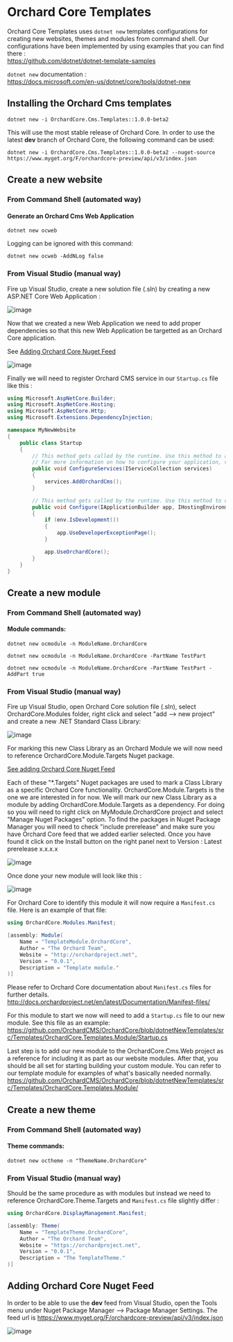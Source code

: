 # Orchard Core Templates

Orchard Core Templates uses `dotnet new` templates configurations for creating new websites, themes and modules from command shell. Our configurations have been implemented by using examples that you can find there :  
https://github.com/dotnet/dotnet-template-samples

`dotnet new` documentation :  
https://docs.microsoft.com/en-us/dotnet/core/tools/dotnet-new

## Installing the Orchard Cms templates

```CMD
dotnet new -i OrchardCore.Cms.Templates::1.0.0-beta2
```

This will use the most stable release of Orchard Core. In order to use the latest __dev__ branch of Orchard Core, the following command can be used:

```CMD
dotnet new -i OrchardCore.Cms.Templates::1.0.0-beta2 --nuget-source https://www.myget.org/F/orchardcore-preview/api/v3/index.json  
```

## Create a new website

### From Command Shell (automated way)

#### Generate an Orchard Cms Web Application

```CMD
dotnet new ocweb  
```

Logging can be ignored with this command:

```CMD
dotnet new ocweb -AddNLog false
```

### From Visual Studio (manual way)

Fire up Visual Studio, create a new solution file (.sln) by creating a new ASP.NET Core Web Application : 

![image](/src/docs/assets/images/templates/orchard-screencast-1.gif)

Now that we created a new Web Application we need to add proper dependencies so that this new Web Application be targetted as an Orchard Core application.

See [Adding Orchard Core Nuget Feed](#adding-orchard-core-nuget-feed)

![image](/src/docs/assets/images/templates/orchard-screencast-2.gif)

Finally we will need to register Orchard CMS service in our `Startup.cs` file like this : 

```C#
using Microsoft.AspNetCore.Builder;
using Microsoft.AspNetCore.Hosting;
using Microsoft.AspNetCore.Http;
using Microsoft.Extensions.DependencyInjection;

namespace MyNewWebsite
{
    public class Startup
    {
        // This method gets called by the runtime. Use this method to add services to the container.
        // For more information on how to configure your application, visit https://go.microsoft.com/fwlink/?LinkID=398940
        public void ConfigureServices(IServiceCollection services)
        {
            services.AddOrchardCms();
        }

        // This method gets called by the runtime. Use this method to configure the HTTP request pipeline.
        public void Configure(IApplicationBuilder app, IHostingEnvironment env)
        {
            if (env.IsDevelopment())
            {
                app.UseDeveloperExceptionPage();
            }

            app.UseOrchardCore();
        }
    }
}
```

## Create a new module

### From Command Shell (automated way)

#### Module commands:

```CMD
dotnet new ocmodule -n ModuleName.OrchardCore

dotnet new ocmodule -n ModuleName.OrchardCore -PartName TestPart

dotnet new ocmodule -n ModuleName.OrchardCore -PartName TestPart -AddPart true
```

### From Visual Studio (manual way)

Fire up Visual Studio, open Orchard Core solution file (.sln), select OrchardCore.Modules folder, right click and select "add --> new project" and create a new .NET Standard Class Library:

![image](/src/docs/assets/images/templates/38450533-6c0fbc98-39ed-11e8-91a5-d26a1105b91a.png)

For marking this new Class Library as an Orchard Module we will now need to reference OrchardCore.Module.Targets Nuget package.

[See adding Orchard Core Nuget Feed](#adding-orchard-core-nuget-feed)

Each of these "*.Targets" Nuget packages are used to mark a Class Library as a specific Orchard Core functionality. OrchardCore.Module.Targets is the one we are interested in for now. We will mark our new Class Library as a module by adding OrchardCore.Module.Targets as a dependency. For doing so you will need to right click on MyModule.OrchardCore project and select "Manage Nuget Packages" option. To find the packages in Nuget Package Manager you will need to check "include prerelease" and make sure you have Orchard Core feed that we added earlier selected. Once you have found it click on the Install button on the right panel next to Version : Latest prerelease x.x.x.x

![image](/src/docs/assets/images/templates/38450558-f4b83098-39ed-11e8-93c7-0fd9e5112dff.png)

Once done your new module will look like this : 

![image](/src/docs/assets/images/templates/38450628-31c8e2b0-39ef-11e8-9de7-c15f0c6544c5.png)

For Orchard Core to identify this module it will now require a `Manifest.cs` file. Here is an example of that file:

```C#
using OrchardCore.Modules.Manifest;

[assembly: Module(
    Name = "TemplateModule.OrchardCore",
    Author = "The Orchard Team",
    Website = "http://orchardproject.net",
    Version = "0.0.1",
    Description = "Template module."
)]

```

Please refer to Orchard Core documentation about `Manifest.cs` files for further details.  
http://docs.orchardproject.net/en/latest/Documentation/Manifest-files/

For this module to start we now will need to add a `Startup.cs` file to our new module. See this file as an example:  
https://github.com/OrchardCMS/OrchardCore/blob/dotnetNewTemplates/src/Templates/OrchardCore.Templates.Module/Startup.cs

Last step is to add our new module to the OrchardCore.Cms.Web project as a reference for including it as part as our website modules. After that, you should be all set for starting building your custom module. You can refer to our template module for examples of what's basically needed normally. https://github.com/OrchardCMS/OrchardCore/blob/dotnetNewTemplates/src/Templates/OrchardCore.Templates.Module/

## Create a new theme

### From Command Shell (automated way)

#### Theme commands:

`dotnet new octheme -n "ThemeName.OrchardCore"`

### From Visual Studio (manual way)

Should be the same procedure as with modules but instead we need to reference OrchardCore.Theme.Targets and `Manifest.cs` file slightly differ : 

```C#
using OrchardCore.DisplayManagement.Manifest;

[assembly: Theme(
    Name = "TemplateTheme.OrchardCore",
    Author = "The Orchard Team",
    Website = "https://orchardproject.net",
    Version = "0.0.1",
    Description = "The TemplateTheme."
)]
```

## Adding Orchard Core Nuget Feed

In order to be able to use the __dev__ feed from Visual Studio, open the Tools menu under Nuget Package Manager --> Package Manager Settings.
The feed url is https://www.myget.org/F/orchardcore-preview/api/v3/index.json

![image](/src/docs/assets/images/templates/38450422-63670f1c-39eb-11e8-9c14-0743f0a4da42.png)